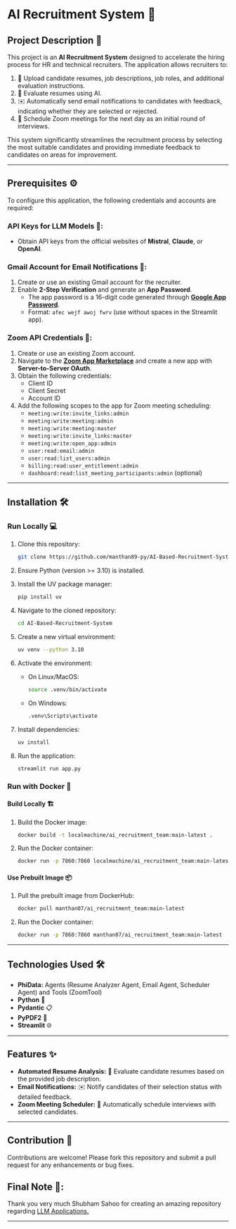 # AI Recruitment System 🚀

## Project Description 📝

This project is an **AI Recruitment System** designed to accelerate the hiring process for HR and technical recruiters. The application allows recruiters to:

1. 📄 Upload candidate resumes, job descriptions, job roles, and additional evaluation instructions.
2. 🤖 Evaluate resumes using AI.
3. ✉️ Automatically send email notifications to candidates with feedback, indicating whether they are selected or rejected.
4. 📅 Schedule Zoom meetings for the next day as an initial round of interviews.

This system significantly streamlines the recruitment process by selecting the most suitable candidates and providing immediate feedback to candidates on areas for improvement.

---

## Prerequisites ⚙️

To configure this application, the following credentials and accounts are required:

### API Keys for LLM Models 🔑:
- Obtain API keys from the official websites of **Mistral**, **Claude**, or **OpenAI**.

### Gmail Account for Email Notifications 📧:
1. Create or use an existing Gmail account for the recruiter.
2. Enable **2-Step Verification** and generate an **App Password**.
   - The app password is a 16-digit code generated through **[Google App Password](https://support.google.com/accounts/answer/185833)**.
   - Format: `afec wejf awoj fwrv` (use without spaces in the Streamlit app).

### Zoom API Credentials 🎥:
1. Create or use an existing Zoom account.
2. Navigate to the **[Zoom App Marketplace](https://marketplace.zoom.us/)** and create a new app with **Server-to-Server OAuth**.
3. Obtain the following credentials:
   - Client ID
   - Client Secret
   - Account ID
4. Add the following scopes to the app for Zoom meeting scheduling:
   - `meeting:write:invite_links:admin`
   - `meeting:write:meeting:admin`
   - `meeting:write:meeting:master`
   - `meeting:write:invite_links:master`
   - `meeting:write:open_app:admin`
   - `user:read:email:admin`
   - `user:read:list_users:admin`
   - `billing:read:user_entitlement:admin`
   - `dashboard:read:list_meeting_participants:admin` (optional)

---

## Installation 🛠️

### Run Locally 💻

1. Clone this repository:
   ```bash
   git clone https://github.com/manthan89-py/AI-Based-Recruitment-System.git
   ```

2. Ensure Python (version >= 3.10) is installed.

3. Install the UV package manager:
   ```bash
   pip install uv
   ```

4. Navigate to the cloned repository:
   ```bash
   cd AI-Based-Recruitment-System
   ```

5. Create a new virtual environment:
   ```bash
   uv venv --python 3.10
   ```

6. Activate the environment:
   - On Linux/MacOS:
     ```bash
     source .venv/bin/activate
     ```
   - On Windows:
     ```bash
     .venv\Scripts\activate
     ```

7. Install dependencies:
   ```bash
   uv install
   ```

8. Run the application:
   ```bash
   streamlit run app.py
   ```

### Run with Docker 🐳

#### Build Locally 🏗️
1. Build the Docker image:
   ```bash
   docker build -t localmachine/ai_recruitment_team:main-latest .
   ```

2. Run the Docker container:
   ```bash
   docker run -p 7860:7860 localmachine/ai_recruitment_team:main-latest
   ```

#### Use Prebuilt Image 📦
1. Pull the prebuilt image from DockerHub:
   ```bash
   docker pull manthan07/ai_recruitment_team:main-latest
   ```

2. Run the Docker container:
   ```bash
   docker run -p 7860:7860 manthan07/ai_recruitment_team:main-latest
   ```

---

## Technologies Used 🛠️

- **PhiData:** Agents (Resume Analyzer Agent, Email Agent, Scheduler Agent) and Tools (ZoomTool)
- **Python** 🐍
- **Pydantic** 📋
- **PyPDF2** 📄
- **Streamlit** 🌐

---

## Features ✨

- **Automated Resume Analysis:** 📄 Evaluate candidate resumes based on the provided job description.
- **Email Notifications:** ✉️ Notify candidates of their selection status with detailed feedback.
- **Zoom Meeting Scheduler:** 📅 Automatically schedule interviews with selected candidates.

---

## Contribution 🤝

Contributions are welcome! Please fork this repository and submit a pull request for any enhancements or bug fixes.

## Final Note 📝:

Thank you very much Shubham Sahoo for creating an amazing repository regarding [LLM Applications.](https://github.com/Shubhamsaboo/awesome-llm-apps)

---
